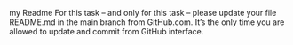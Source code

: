 my Readme
For this task – and only for this task – please update your file README.md in the main branch from GitHub.com. It’s the only time you are allowed to update and commit from GitHub interface.

